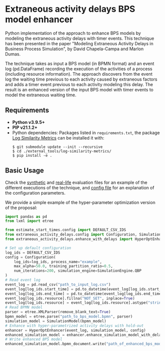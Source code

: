 # Extraneous activity delays BPS model enhancer

Python implementation of the approach to enhance BPS models by modeling the extraneous activity delays with timer events. This technique has
been presented in the paper "Modeling Extraneous Activity Delays in Business Process Simulation", by David Chapela-Campa and Marlon Dumas.

The technique takes as input a BPS model (in BPMN format) and an event log (pd.DataFrame) recording the execution of the activities of a
process (including resource information). The approach discovers from the event log the waiting time previous to each activity caused by
extraneous factors and adds a timer event previous to each activity modeling this delay. The result is an enhanced version of the input BPS
model with timer events to model the extraneous waiting time.

## Requirements

- **Python v3.9.5+**
- **PIP v21.1.2+**
- Python dependencies: Packages listed in `requirements.txt`, the
  package [Log Similarity Metrics](https://github.com/AutomatedProcessImprovement/log-similarity-metrics) can be installed it with:
  ```shell
  $ git submodule update --init --recursive
  $ cd ./external_tools/log-similarity-metrics/
  $ pip install -e .
  ```

## Basic Usage

Check the [synthetic](https://github.com/AutomatedProcessImprovement/extraneous-activity-delays/blob/main/tests/synthetic-evaluation.py)
and [real-life](https://github.com/AutomatedProcessImprovement/extraneous-activity-delays/blob/main/tests/real-life-evaluation.py)
evaluation files for an example of the different executions of the technique,
and [config file](https://github.com/AutomatedProcessImprovement/extraneous-activity-delays/blob/main/src/extraneous_activity_delays/config.py)
for an explanation of the configuration parameters.

We provide a simple example of the hyper-parameter optimization version of the proposal:

```python
import pandas as pd
from lxml import etree

from estimate_start_times.config import DEFAULT_CSV_IDS
from extraneous_activity_delays.config import Configuration, SimulationModel, SimulationEngine
from extraneous_activity_delays.enhance_with_delays import HyperOptEnhancer

# Set up default configuration
log_ids = DEFAULT_CSV_IDS
config = Configuration(
    log_ids=log_ids, process_name="example",
    max_alpha=50.0, training_partition_ratio=0.5,
    num_iterations=200, simulation_engine=SimulationEngine.QBP
)
# Read event log
event_log = pd.read_csv("path_to_input_log.csv")
event_log[log_ids.start_time] = pd.to_datetime(event_log[log_ids.start_time], utc=True)
event_log[log_ids.end_time] = pd.to_datetime(event_log[log_ids.end_time], utc=True)
event_log[log_ids.resource].fillna("NOT_SET", inplace=True)
event_log[log_ids.resource] = event_log[log_ids.resource].astype("string")
# Read BPMN model
parser = etree.XMLParser(remove_blank_text=True)
bpmn_model = etree.parse("path_to_bps_model.bpmn", parser)
simulation_model = SimulationModel(bpmn_model)
# Enhance with hyper-parametrized activity delays with hold-out
enhancer = HyperOptEnhancer(event_log, simulation_model, config)
enhanced_simulation_model = enhancer.enhance_simulation_model_with_delays()
# Write enhanced BPS model
enhanced_simulation_model.bpmn_document.write("path_of_enhanced_bps_model.bpmn", pretty_print=True)
```
